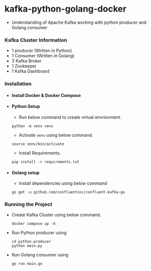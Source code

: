 # kafka-python-golang-docker


- Understanding of Apache Kafka working with python producer and Golang consumer

### Kafka Cluster Information
- 1 producer (Written in Python)
- 1 Consumer (Written in Golang)
- 3 Kafka Broker
- 1 Zookeeper
- 1 Kafka Dashboard

### Installation

- #### Install Docker & Docker Compose
- #### Python Setup
    - Run below command to create virtual envrionment.
    ```
    python -m venv venv
    ```
    - Activate `venv` using below command.
    ```
    source venv/bin/activate
    ```
    - Install Requirements.
    ```
    pip install -r requirements.txt
    ```
- #### Golang setup
    - Install dependencies using below command
    ```
    go get -u github.com/confluentinc/confluent-kafka-go
    ```

### Running the Project
- Create Kafka Cluster using below command.
    ```
    docker compose up -d
    ```
- Run Python producer using 
    ```
    cd python-producer
    python main.py
    ```
- Run Golang consumer using
    ```
    go run main.go
    ```